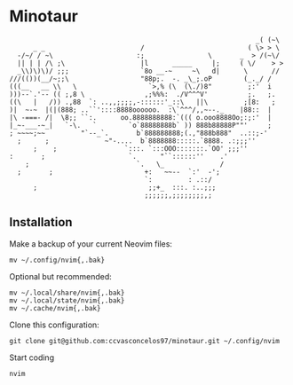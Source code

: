 # Minotaur

                                                                  _( (~\
          _ _                        /                          ( \> > \
      -/~/ / ~\                     :;                \       _  > /(~\/
      || | | /\ ;\                   |l      _____     |;     ( \/    > >
      _\\)\)\)/ ;;;                  `8o __-~     ~\   d|      \      //
    ///(())(__/~;;\                  "88p;.  -. _\_;.oP        (_._/ /
    (((__   __ \\   \                  `>,% (\  (\./)8"         ;:'  i
    )))--`.'-- (( ;,8 \               ,;%%%:  ./V^^^V'          ;.   ;.
    ((\   |   /)) .,88  `: ..,,;;;;,-::::::'_::\   ||\         ;[8:   ;
    )|  ~-~  |(|(888; ..``'::::8888oooooo.  :\`^^^/,,~--._    |88::  |
    |\ -===- /|  \8;; ``:.      oo.8888888888:`((( o.ooo8888Oo;:;:'  |
    |_~-___-~_|   `-\.   `        `o`88888888b` )) 888b88888P""'     ;
    ; ~~~~;~~         "`--_`.       b`888888888;(.,"888b888"  ..::;-'
      ;      ;              ~"-....  b`8888888:::::.`8888. .:;;;''
          ;    ;                 `:::. `:::OOO:::::::.`OO' ;;;''
    :       ;                     `.      "``::::::''    .'
        ;                           `.   \_              /
      ;       ;                       +:   ~~--  `:'  -';
                                      `:         : .::/
          ;                            ;;+_  :::. :..;;;
                                      ;;;;;;,;;;;;;;;,;

## Installation

Make a backup of your current Neovim files:

```shell
mv ~/.config/nvim{,.bak}
```

Optional but recommended:
```shell
mv ~/.local/share/nvim{,.bak}
mv ~/.local/state/nvim{,.bak}
mv ~/.cache/nvim{,.bak}
```

Clone this configuration:
```shell
git clone git@github.com:ccvasconcelos97/minotaur.git ~/.config/nvim
```


Start coding

```shell
nvim
```
